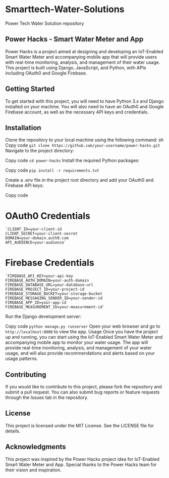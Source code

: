 # Smarttech-Water-Solutions
Power Tech Water Solution repository

## Power Hacks - Smart Water Meter and App
Power Hacks is a project aimed at designing and developing an IoT-Enabled Smart Water Meter and accompanying mobile app that will provide users with real-time monitoring, analysis, and management of their water usage. This project is built using Django, JavaScript, and Python, with APIs including OAuth0 and Google Firebase.

## Getting Started
To get started with this project, you will need to have Python 3.x and Django installed on your machine. You will also need to have an OAuth0 and Google Firebase account, as well as the necessary API keys and credentials.

## Installation
Clone the repository to your local machine using the following command:
sh
Copy code
``git clone https://github.com/your-username/power-hacks.git``
Navigate to the project directory:

Copy code
    `cd power-hacks`
Install the required Python packages:

Copy code
    `pip install -r requirements.txt`

Create a .env file in the project root directory and add your OAuth0 and Firebase API keys:

Copy code
# OAuth0 Credentials
    `CLIENT_ID=your-client-id
    CLIENT_SECRET=your-client-secret
    DOMAIN=your-domain.auth0.com
    API_AUDIENCE=your-audience`

# Firebase Credentials
    `FIREBASE_API_KEY=your-api-key
    FIREBASE_AUTH_DOMAIN=your-auth-domain
    FIREBASE_DATABASE_URL=your-database-url
    FIREBASE_PROJECT_ID=your-project-id
    FIREBASE_STORAGE_BUCKET=your-storage-bucket
    FIREBASE_MESSAGING_SENDER_ID=your-sender-id
    FIREBASE_APP_ID=your-app-id
    FIREBASE_MEASUREMENT_ID=your-measurement-id`
Run the Django development server:

Copy code
``python manage.py runserver``
Open your web browser and go to `http://localhost:8000` to view the app.
Usage
Once you have the project up and running, you can start using the IoT-Enabled Smart Water Meter and accompanying mobile app to monitor your water usage. The app will provide real-time monitoring, analysis, and management of your water usage, and will also provide recommendations and alerts based on your usage patterns.

## Contributing
If you would like to contribute to this project, please fork the repository and submit a pull request. You can also submit bug reports or feature requests through the Issues tab in the repository.

## License
This project is licensed under the MIT License. See the LICENSE file for details.

## Acknowledgments
This project was inspired by the Power Hacks project idea for IoT-Enabled Smart Water Meter and App. Special thanks to the Power Hacks team for their vision and inspiration.